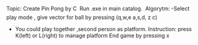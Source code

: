 Topic: Create Pin Pong by C

Run .exe in main catalog.

Algorytm: 
-Select play mode , give vector for ball by pressing (q,w,e
							                                        a,s,d,
							                                        z  c)
- You could play together ,second person as platform. Instruction: press K(left) or L(right) to manage platform
End game by pressing x
